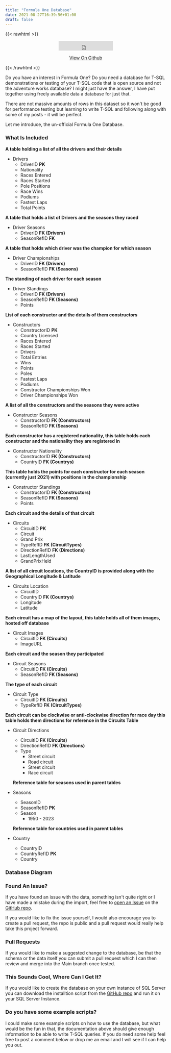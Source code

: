 ```yaml
---
title: "Formula One Database"
date: 2021-08-27T16:39:56+01:00
draft: false
---
```


{{< rawhtml >}}
<center><iframe src="https://ghbtns.com/github-btn.html?user=richinsql&repo=FormulaOneDatabase&type=star&count=true&size=large" frameborder="0" scrolling="0" width="170" height="30" title="GitHub"></iframe>

<br />

<a style="text-align: center;" href="https://github.com/RichInSQL/FormulaOneDatabase" target="_blank">View On Github</a>

<bt />
</center>
{{< /rawhtml >}}

Do you have an interest in Formula One? Do you need a database for T-SQL demonstrations or testing of your T-SQL code that is open source and not the adventure works database? I might just have the answer, I have put together using freely available data a database for just that.

There are not massive amounts of rows in this dataset so it won't be good for performance testing but learning to write T-SQL and following along with some of my posts - it will be perfect.

Let me introduce, the un-official Formula One Database.

### What Is Included 

**A table holding a list of all the drivers and their details**
* Drivers 
  - DriverID **PK**
  - Nationality
  - Races Entered
  - Races Started
  - Pole Positions
  - Race Wins
  - Podiums
  - Fastest Laps
  - Total Points

**A table that holds a list of Drivers and the seasons they raced**
* Driver Seasons
  - DriverID **FK (Drivers)**
  - SeasonRefID **FK**

**A table that holds which driver was the champion for which season**
* Driver Championships
  - DriverID **FK (Drivers)**
  - SeasonRefID **FK (Seasons)**

**The standing of each driver for each season**
* Driver Standings
  - DriverID **FK (Drivers)**
  - SeasonRefID **FK (Seasons)**
  - Points

**List of each constructor and the details of them constructors**
* Constructors
  - ConstructorID **PK**
  - Country Licensed
  - Races Entered
  - Races Started
  - Drivers
  - Total Entries
  - Wins
  - Points
  - Poles
  - Fastest Laps
  - Podiums
  - Constructor Championships Won
  - Driver Championships Won

**A list of all the constructors and the seasons they were active**
* Constructor Seasons
  - ConstructorID **FK (Constructors)**
  - SeasonRefID **FK (Seasons)**

**Each constructor has a registered nationality, this table holds each constructor and the nationality they are registered in**
* Constructor Nationality
  - ConstructorID **FK (Constructors)**
  - CountryID **FK (Countrys)**

**This table holds the points for each constructor for each season (currently just 2021) with positions in the championship**
* Constructor Standings 
  - ConstructorID **FK (Constructors)**
  - SeasonRefID **FK (Seasons)**
  - Points

**Each circuit and the details of that circuit**
* Circuits
  - CircuitID **PK**
   - Circuit
   - Grand Prix
   - TypeRefID **FK (CircuitTypes)**
   - DirectionRefID **FK (Directions)**
   - LastLengthUsed
   - GrandPrixHeld

**A list of all circuit locations, the CountryID is provided along with the Geographical Longitude & Latitude**
* Circuits Location
  - CircuitID
  - CountryID **FK (Countrys)**
  - Longitude
  - Latitude

**Each circuit has a map of the layout, this table holds all of them images, hosted off database**
* Circuit Images
  - CircuitID **FK (Circuits)**
  - ImageURL

**Each circuit and the season they participated**
* Circuit Seasons
  - CircuitID **FK (Circuits)**
  - SeasonRefID **FK (Seasons)**

**The type of each circuit**
* Circuit Type
  - CircuitID **FK (Circuits)**
  - TypeRefID **FK (CircuitTypes)**  

**Each circuit can be clockwise or anti-clockwise direction for race day this table holds them directions for reference in the Circuits Table**  
* Circuit Directions
  - CircuitID **FK (Circuits)**
  - DirectionRefID **FK (Directions)**
  - Type
    - Street circuit
    - Road circuit
    - Street circuit
    - Race circuit

  **Reference table for seasons used in parent tables**
* Seasons
  - SeasonID
  - SeasonRefID **PK**
  - Season
    - 1950 - 2023 

  **Reference table for countries used in parent tables**
* Country
  - CountryID
  - CountryRefID **PK**
  - Country

### Database Diagram

### Found An Issue?

If you have found an issue with the data, something isn't quite right or I have made a mistake during the import, feel free to [open an Issue](https://github.com/RichInSQL/FormulaOneDatabase/issues) on the [GitHub repo](https://github.com/RichInSQL/FormulaOneDatabase). 

If you would like to fix the issue yourself, I would also encourage you to create a pull request, the repo is public and a pull request would really help take this project forward. 

### Pull Requests 

If you would like to make a suggested change to the database, be that the schema or the data itself you can submit a pull request which I can then review and merge into the Main branch once tested. 

### This Sounds Cool, Where Can I Get It?

If you would like to create the database on your own instance of SQL Server you can download the installtion script from the [GitHub repo](https://github.com/RichInSQL/FormulaOneDatabase) and run it on your SQL Server Instance.

### Do you have some example scripts?

I could make some example scripts on how to use the database, but what would be the fun in that, the documentation above should give enough information to be able to write T-SQL queries. If you do need some help feel free to post a comment below or drop me an email and I will see if I can help you out.